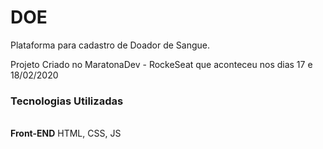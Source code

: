 # DOE
Plataforma para cadastro de Doador de Sangue.

Projeto Criado no MaratonaDev - RockeSeat
que aconteceu nos dias 17 e 18/02/2020

<h3>Tecnologias Utilizadas</h3> <br>
<strong>Front-END</strong>
HTML, CSS, JS


